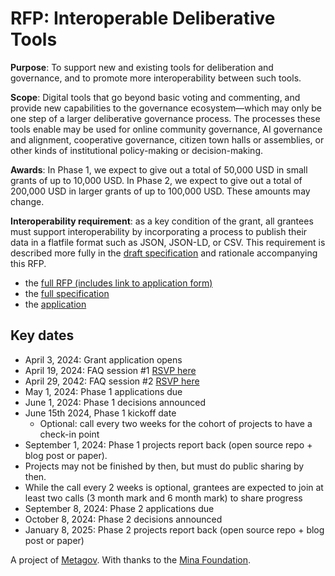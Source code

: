 # RFP: Interoperable Deliberative Tools

**Purpose**: To support new and existing tools for deliberation and governance, and to promote more interoperability between such tools.

**Scope**: Digital tools that go beyond basic voting and commenting, and provide new capabilities to the governance ecosystem—which may only be one step of a larger deliberative governance process. The processes these tools enable may be used for online community governance, AI governance and alignment, cooperative governance, citizen town halls or assemblies, or other kinds of institutional policy-making or decision-making.

**Awards**: In Phase 1, we expect to give out a total of 50,000 USD in small grants of up to 10,000 USD. In Phase 2, we expect to give out a total of 200,000 USD in larger grants of up to 100,000 USD. These amounts may change.

**Interoperability requirement**: as a key condition of the grant, all grantees must support interoperability by incorporating a process to publish their data in a flatfile format such as JSON, JSON-LD, or CSV. This requirement is described more fully in the [draft specification](https://docs.google.com/document/d/1G-2OVyJIvVTcQLPCg_mA3UzohSGZUm9dHPyWKwK4LlA/edit) and rationale accompanying this RFP.

- the [full RFP (includes link to application form)](https://docs.google.com/document/d/1G-2OVyJIvVTcQLPCg_mA3UzohSGZUm9dHPyWKwK4LlA/edit)
- the [full specification](https://docs.google.com/document/d/1px14n1qSKdsaqzUeKLfudEZ7LX0nvED09q2guGbRFY0/edit)
- the [application](https://docs.google.com/forms/d/e/1FAIpQLSf8gEZaRLgg9nGfYdevdwBVB6yON8eH9ehSXR3UVJ00gibhKg/viewform)

## Key dates
- April 3, 2024: Grant application opens
- April 19, 2024: FAQ session #1 [RSVP here](https://lu.ma/7icmar24)
- April 29, 2042: FAQ session #2 [RSVP here](https://lu.ma/bj85z4gu)
- May 1, 2024: Phase 1 applications due
- June 1, 2024: Phase 1 decisions announced
- June 15th 2024, Phase 1 kickoff date
  - Optional: call every two weeks for the cohort of projects to have a check-in point
- September 1, 2024: Phase 1 projects report back (open source repo + blog post or paper). 
- Projects may not be finished by then, but must do public sharing by then.
- While the call every 2 weeks is optional, grantees are expected to join at least two calls (3 month mark and 6 month mark) to share progress 
- September 8, 2024: Phase 2 applications due
- October 8, 2024: Phase 2 decisions announced
- January 8, 2025: Phase 2 projects report back (open source repo + blog post or paper)

A project of [Metagov](https://metagov.org/). With thanks to the [Mina Foundation](https://www.minafoundation.com/).
